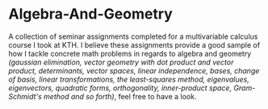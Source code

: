 # Algebra-And-Geometry
A collection of seminar assignments completed for a multivariable calculus course I took at KTH. I believe these assignments provide a good sample of how I tackle concrete math problems in regards to algebra and geometry _(gaussian elimination, vector geometry with dot product and vector product, determinants, vector spaces, linear independence, bases, change of basis, linear transformations, the least-squares method, eigenvalues, eigenvectors, quadratic forms, orthogonality, inner-product space, Gram-Schmidt's method and so forth)_, feel free to have a look.
